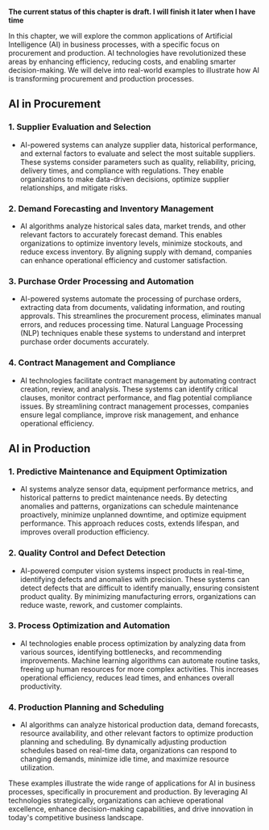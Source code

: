 **The current status of this chapter is draft. I will finish it later when I have time**

In this chapter, we will explore the common applications of Artificial Intelligence (AI) in business processes, with a specific focus on procurement and production. AI technologies have revolutionized these areas by enhancing efficiency, reducing costs, and enabling smarter decision-making. We will delve into real-world examples to illustrate how AI is transforming procurement and production processes.

AI in Procurement
-----------------

### 1. Supplier Evaluation and Selection

* AI-powered systems can analyze supplier data, historical performance, and external factors to evaluate and select the most suitable suppliers. These systems consider parameters such as quality, reliability, pricing, delivery times, and compliance with regulations. They enable organizations to make data-driven decisions, optimize supplier relationships, and mitigate risks.

### 2. Demand Forecasting and Inventory Management

* AI algorithms analyze historical sales data, market trends, and other relevant factors to accurately forecast demand. This enables organizations to optimize inventory levels, minimize stockouts, and reduce excess inventory. By aligning supply with demand, companies can enhance operational efficiency and customer satisfaction.

### 3. Purchase Order Processing and Automation

* AI-powered systems automate the processing of purchase orders, extracting data from documents, validating information, and routing approvals. This streamlines the procurement process, eliminates manual errors, and reduces processing time. Natural Language Processing (NLP) techniques enable these systems to understand and interpret purchase order documents accurately.

### 4. Contract Management and Compliance

* AI technologies facilitate contract management by automating contract creation, review, and analysis. These systems can identify critical clauses, monitor contract performance, and flag potential compliance issues. By streamlining contract management processes, companies ensure legal compliance, improve risk management, and enhance operational efficiency.

AI in Production
----------------

### 1. Predictive Maintenance and Equipment Optimization

* AI systems analyze sensor data, equipment performance metrics, and historical patterns to predict maintenance needs. By detecting anomalies and patterns, organizations can schedule maintenance proactively, minimize unplanned downtime, and optimize equipment performance. This approach reduces costs, extends lifespan, and improves overall production efficiency.

### 2. Quality Control and Defect Detection

* AI-powered computer vision systems inspect products in real-time, identifying defects and anomalies with precision. These systems can detect defects that are difficult to identify manually, ensuring consistent product quality. By minimizing manufacturing errors, organizations can reduce waste, rework, and customer complaints.

### 3. Process Optimization and Automation

* AI technologies enable process optimization by analyzing data from various sources, identifying bottlenecks, and recommending improvements. Machine learning algorithms can automate routine tasks, freeing up human resources for more complex activities. This increases operational efficiency, reduces lead times, and enhances overall productivity.

### 4. Production Planning and Scheduling

* AI algorithms can analyze historical production data, demand forecasts, resource availability, and other relevant factors to optimize production planning and scheduling. By dynamically adjusting production schedules based on real-time data, organizations can respond to changing demands, minimize idle time, and maximize resource utilization.

These examples illustrate the wide range of applications for AI in business processes, specifically in procurement and production. By leveraging AI technologies strategically, organizations can achieve operational excellence, enhance decision-making capabilities, and drive innovation in today's competitive business landscape.
